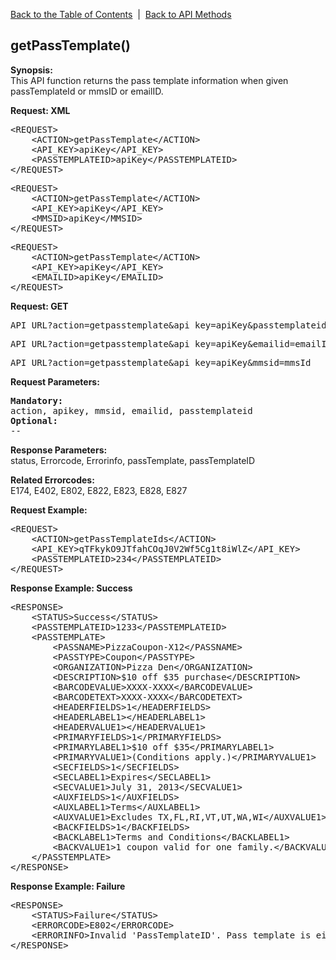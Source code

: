 <a href="/1.3/README.md">Back to the Table of Contents</a>&nbsp;&nbsp;|&nbsp;&nbsp;<a href="API_FUNCTIONS.md">Back to API Methods</a>
<h2>getPassTemplate()</h2>
<p><strong>Synopsis:</strong><br />
This API function returns the pass template information when given passTemplateId or mmsID or emailID.</p>
<div><strong>Request: XML</strong></div>
<pre>&lt;REQUEST&gt;
    &lt;ACTION&gt;getPassTemplate&lt;/ACTION&gt;
    &lt;API_KEY&gt;apiKey&lt;/API_KEY&gt;
    &lt;PASSTEMPLATEID&gt;apiKey&lt;/PASSTEMPLATEID&gt;
&lt;/REQUEST&gt;</pre>
<pre>&lt;REQUEST&gt;
    &lt;ACTION&gt;getPassTemplate&lt;/ACTION&gt;
    &lt;API_KEY&gt;apiKey&lt;/API_KEY&gt;
    &lt;MMSID&gt;apiKey&lt;/MMSID&gt;
&lt;/REQUEST&gt;</pre>
<pre>&lt;REQUEST&gt;
    &lt;ACTION&gt;getPassTemplate&lt;/ACTION&gt;
    &lt;API_KEY&gt;apiKey&lt;/API_KEY&gt;
    &lt;EMAILID&gt;apiKey&lt;/EMAILID&gt;
&lt;/REQUEST&gt;</pre>

<div><strong>Request: GET</strong></div>
<pre>API_URL?action=getpasstemplate&amp;api_key=apiKey&amp;passtemplateid=passTemplateId</pre>
<pre>API_URL?action=getpasstemplate&amp;api_key=apiKey&amp;emailid=emailId</pre>
<pre>API_URL?action=getpasstemplate&amp;api_key=apiKey&amp;mmsid=mmsId</pre>

<div><strong>Request Parameters:</strong></div>
<pre><strong>Mandatory:</strong>
action, apikey, mmsid, emailid, passtemplateid
<strong>Optional:</strong>
--
</pre>
<strong>Response Parameters:</strong><br />
status, Errorcode, Errorinfo, passTemplate, passTemplateID

<strong>Related Errorcodes: </strong><br />
E174, E402, E802, E822, E823, E828, E827
<div><strong>Request Example:</strong></div>
<pre>&lt;REQUEST&gt;
    &lt;ACTION&gt;getPassTemplateIds&lt;/ACTION&gt;
    &lt;API_KEY&gt;qTFkykO9JTfahCOqJ0V2Wf5Cg1t8iWlZ&lt;/API_KEY&gt;
    &lt;PASSTEMPLATEID&gt;234&lt;/PASSTEMPLATEID&gt;
&lt;/REQUEST&gt;</pre>
<div><strong>Response Example: Success</strong></div>
<pre>&lt;RESPONSE&gt;
    &lt;STATUS&gt;Success&lt;/STATUS&gt;
    &lt;PASSTEMPLATEID&gt;1233&lt;/PASSTEMPLATEID&gt;
    &lt;PASSTEMPLATE&gt;
        &lt;PASSNAME&gt;PizzaCoupon-X12&lt;/PASSNAME&gt;
        &lt;PASSTYPE&gt;Coupon&lt;/PASSTYPE&gt;
        &lt;ORGANIZATION&gt;Pizza Den&lt;/ORGANIZATION&gt;
        &lt;DESCRIPTION&gt;$10 off $35 purchase&lt;/DESCRIPTION&gt;
        &lt;BARCODEVALUE&gt;XXXX-XXXX&lt;/BARCODEVALUE&gt;
        &lt;BARCODETEXT&gt;XXXX-XXXX&lt;/BARCODETEXT&gt;
        &lt;HEADERFIELDS&gt;1&lt;/HEADERFIELDS&gt;
        &lt;HEADERLABEL1&gt;&lt;/HEADERLABEL1&gt;
        &lt;HEADERVALUE1&gt;&lt;/HEADERVALUE1&gt;
        &lt;PRIMARYFIELDS&gt;1&lt;/PRIMARYFIELDS&gt;
        &lt;PRIMARYLABEL1&gt;$10 off $35&lt;/PRIMARYLABEL1&gt;
        &lt;PRIMARYVALUE1&gt;(Conditions apply.)&lt;/PRIMARYVALUE1&gt; 
        &lt;SECFIELDS&gt;1&lt;/SECFIELDS&gt;
        &lt;SECLABEL1&gt;Expires&lt;/SECLABEL1&gt;
        &lt;SECVALUE1&gt;July 31, 2013&lt;/SECVALUE1&gt;
        &lt;AUXFIELDS&gt;1&lt;/AUXFIELDS&gt;
        &lt;AUXLABEL1&gt;Terms&lt;/AUXLABEL1&gt;
        &lt;AUXVALUE1&gt;Excludes TX,FL,RI,VT,UT,WA,WI&lt;/AUXVALUE1&gt;
        &lt;BACKFIELDS&gt;1&lt;/BACKFIELDS&gt;
        &lt;BACKLABEL1&gt;Terms and Conditions&lt;/BACKLABEL1&gt;
        &lt;BACKVALUE1&gt;1 coupon valid for one family.&lt;/BACKVALUE1&gt;
    &lt;/PASSTEMPLATE&gt;
&lt;/RESPONSE&gt;</pre>
<div><strong>Response Example: Failure</strong></div>
<pre>&lt;RESPONSE&gt;
    &lt;STATUS&gt;Failure&lt;/STATUS&gt;
    &lt;ERRORCODE&gt;E802&lt;/ERRORCODE&gt;
    &lt;ERRORINFO&gt;Invalid 'PassTemplateID'. Pass template is either deleted or do not belong to this user&lt;/ERRORINFO&gt;
&lt;/RESPONSE&gt;</pre>
